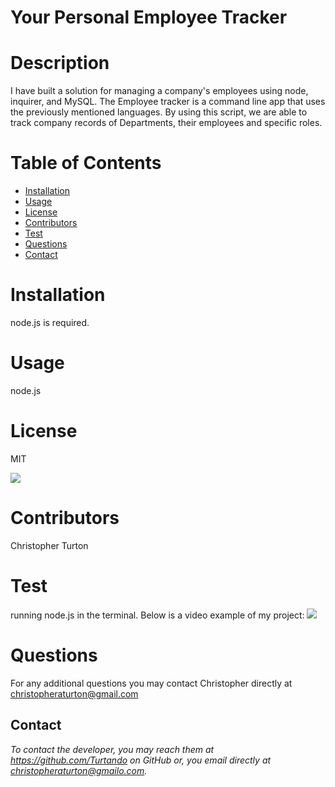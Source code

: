

# Your Personal Employee Tracker


# Description 
I have built a solution for managing a company's employees using node, inquirer, and MySQL. The Employee tracker is a command line app that uses the previously mentioned languages. By using this script, we are able to track company records of Departments, their employees and specific roles.


# Table of Contents 
* [Installation](#installation)
* [Usage](#usage)
* [License](#license)
* [Contributors](#contributors)
* [Test](#test)
* [Questions](#questions)
* [Contact](#contact)

# Installation
 
node.js is required.


# Usage

node.js


# License

MIT

![](https://img.shields.io/badge/build-readme-green)


# Contributors

Christopher Turton


# Test

running node.js in the terminal.
Below is a video example of my project:
[![](http://img.youtube.com/vi/jCaSo4Kc2Zk/0.jpg)](http://www.youtube.com/watch?v=jCaSo4Kc2Zk "Employee Tracker")

# Questions

For any additional questions you may contact Christopher directly at christopheraturton@gmail.com


## Contact
*To contact the developer, you may reach them at https://github.com/Turtando on GitHub or, you email directly at christopheraturton@gmailo.com.*

